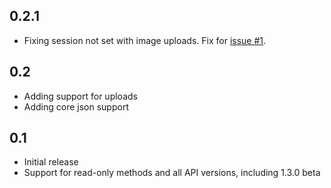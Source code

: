 0.2.1
---
* Fixing session not set with image uploads. Fix for [issue #1](https://github.com/chrishoffman/smugpy/issues/1).

0.2
---
* Adding support for uploads
* Adding core json support

0.1 
---
* Initial release
* Support for read-only methods and all API versions, including 1.3.0 beta